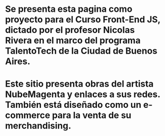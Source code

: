 # Se presenta esta pagina como proyecto para el Curso Front-End JS, dictado por el profesor Nicolas Rivera en el marco del programa TalentoTech de la Ciudad de Buenos Aires.
# Este sitio presenta obras del artista NubeMagenta y enlaces a sus redes. También está diseñado como un e-commerce para la venta de su merchandising.
